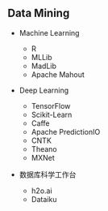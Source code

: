 Data Mining
---

* Machine Learning
    - R
    - MLLib
    - MadLib
    - Apache Mahout

* Deep Learning
    - TensorFlow
    - Scikit-Learn
    - Caffe
    - Apache PredictionIO
    - CNTK
    - Theano
    - MXNet

* 数据库科学工作台
    -  h2o.ai
    -  Dataiku


